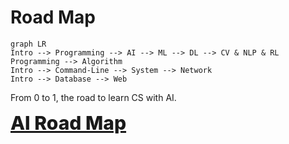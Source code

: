 # Road Map

```mermaid
graph LR
Intro --> Programming --> AI --> ML --> DL --> CV & NLP & RL
Programming --> Algorithm
Intro --> Command-Line --> System --> Network
Intro --> Database --> Web
```

From 0 to 1, the road to learn CS with AI. 

<!-- [AI Road Map](ai_map.md) -->

<a href="#/ai_map.md" style="font-size:30px;font-weight:800;">AI Road Map</a>

<br>
<br>
<br>
<br>
<br>
<br>
